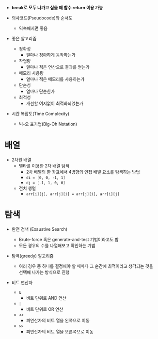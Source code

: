 - **break로 모두 나가고 싶을 때 함수 return 이용 가능**

- 의사코드(Pseudocode)와 순서도
    - 익숙해지면 좋음
- 좋은 알고리즘
    - 정확성
        - 얼마나 정확하게 동작하는가
    - 작업량
        - 얼마나 적은 연산으로 결과를 얻는가
    - 메모리 사용량
        - 얼마나 적은 메모리를 사용하는가
    - 단순성
        - 얼마나 단순한가
    - 최적성
        - 개선할 여지없이 최적화되었는가

- 시간 복잡도(Time Complexity)
    - 빅-오 표기법(Big-Oh Notation)

# 배열

- 2차원 배열
    - 델타를 이용한 2차 배열 탐색
        - 2차 배열의 한 좌표에서 4방향의 인접 배열 요소를 탐색하는 방법
        - `di = [0, 0, -1, 1]`
        - `dj = [-1, 1, 0, 0]`
    - 전치 행렬
        - `arr[i][j], arr[j][i] = arr[j][i], arr[i][j]`

# 탐색

- 완전 검색 (Exaustive Search)
    - Brute-force 혹은 generate-and-test 기법이라고도 함
    - 모든 경우의 수를 나열해보고 확인하는 기법

- 탐욕(greedy) 알고리즘
    - 여러 경우 중 하나를 결정해야 할 때마다 그 순간에 최적이라고 생각되는 것을 선택해 나가는 방식으로 진행

- 비트 연산자
    - `&`
        - 비트 단위로 AND 연산
    - `|`
        - 비트 단위로 OR 연산
    - `<<`
        - 피연산자의 비트 열을 왼쪽으로 이동
    - `>>`
        - 피연산자의 비트 열을 오른쪽으로 이동